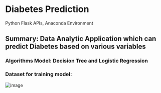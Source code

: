 # Diabetes Prediction
Python Flask APIs, Anaconda Environment

## Summary: Data Analytic Application which can predict Diabetes based on various variables

### Algorithms Model: Decision Tree and Logistic Regression

### Dataset for training model:
![image](https://user-images.githubusercontent.com/39202933/70865695-50a26c80-1f2e-11ea-8951-5453a1a05400.png)


